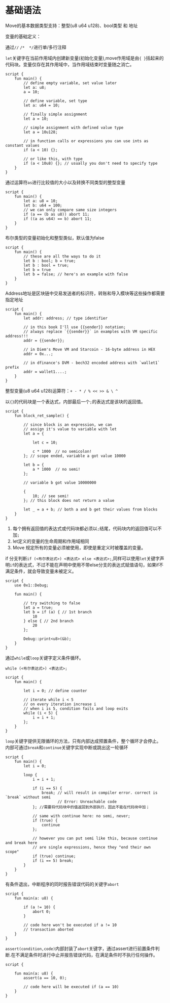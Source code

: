 # 基础语法

Move的基本数据类型支持：整型(u8 u64 u128)、bool类型 和 地址

变量的基础定义：

通过```//``` ```/*  */```进行单/多行注释

```let```关键字在当前作用域内创建新变量(初始化变量),move作用域是由```{ }```括起来的代码块。变量仅存在其作用域中，当作用域结束时变量随之消亡。

```text
script {
    fun main() {
        // define empty variable, set value later
        let a: u8;
        a = 10;

        // define variable, set type
        let a: u64 = 10;

        // finally simple assignment
        let a = 10;

        // simple assignment with defined value type
        let a = 10u128;

        // in function calls or expressions you can use ints as constant values
        if (a < 10) {};

        // or like this, with type
        if (a < 10u8) {}; // usually you don't need to specify type
    }
}
```

通过运算符```as```进行比较值的大小以及转换不同类型的整型变量

```text
script {
    fun main() {
        let a: u8 = 10;
        let b: u64 = 100;
        // we can only compare same size integers
        if (a == (b as u8)) abort 11;
        if ((a as u64) == b) abort 11;
    }
}
```

布尔类型的变量初始化和整型类似，默认值为false

```text
script {
    fun main() {
        // these are all the ways to do it
        let b : bool; b = true;
        let b : bool = true;
        let b = true
        let b = false; // here's an example with false
    }
}
```

Address地址是区块链中交易发送者的标识符，转账和导入模块等这些操作都需要指定地址

```text
script {
    fun main() {
        let addr: address; // type identifier

        // in this book I'll use {{sender}} notation;
        // always replace `{{sender}}` in examples with VM specific address!!!
        addr = {{sender}};

        // in Diem's Move VM and Starcoin - 16-byte address in HEX
        addr = 0x...;

        // in dfinance's DVM - bech32 encoded address with `wallet1` prefix
        addr = wallet1....;
    }
}
```

整型变量(u8 u64 u128)运算符：```+ - * / % << >> & \ ^```

以```{}```的代码块是一个表达式，内部最后一个```;```的表达式是该块的返回值。

```text
script {
    fun block_ret_sample() {

        // since block is an expression, we can
        // assign it's value to variable with let
        let a = {

            let c = 10;

            c * 1000  // no semicolon!
        }; // scope ended, variable a got value 10000

        let b = {
            a * 1000  // no semi!
        };

        // variable b got value 10000000

        {
            10; // see semi!
        }; // this block does not return a value

        let _ = a + b; // both a and b get their values from blocks
    }
}
```
1. 每个拥有返回值的表达式或代码块都必须以```;```结尾，代码块内的返回值可以不加```;```
2. let定义的变量的生命周期和作用域相同
3. Move 规定所有的变量必须被使用，即使是重定义时被覆盖的变量。

if 分支判断```if (<布尔表达式>) <表达式> else <表达式>;```,同样可以使用```let```关键字声明```if```的表达式，不过不能在声明中使用不带else分支的表达式赋值语句，如果if不满足条件，就会导致变量未被定义。

```text
script {
    use 0x1::Debug;

    fun main() {

        // try switching to false
        let a = true;
        let b = if (a) { // 1st branch
            10
        } else { // 2nd branch
            20
        };

        Debug::print<u8>(&b);
    }
}
```

通过```while```或```loop```关键字定义条件循环。

```while (<布尔表达式>) <表达式>;```
```text
script {
    fun main() {

        let i = 0; // define counter

        // iterate while i < 5
        // on every iteration increase i
        // when i is 5, condition fails and loop exits
        while (i < 5) {
            i = i + 1;
        };
    }
}
```

```loop```关键字提供无限循环的方法，只有内部达成预置条件，整个循环才会停止。内部可通过```break```和```continue```关键字实现中断或跳出这一轮循环

```text
script {
    fun main() {
        let i = 0;

        loop {
            i = i + 1;

            if (i == 5) {
                break; // will result in compiler error. correct is `break` without semi
                       // Error: Unreachable code
            }; //需要将代码块中的值返回到外部执行，因此不能在代码块中加；

            // same with continue here: no semi, never;
            if (true) {
                continue
            };

            // however you can put semi like this, because continue and break here
            // are single expressions, hence they "end their own scope"
            if (true) continue;
            if (i == 5) break;
        }
    }
}
```

有条件退出，中断程序的同时报告错误代码的关键字```abort```

```text
script {
    fun main(a: u8) {

        if (a != 10) {
            abort 0;
        }

        // code here won't be executed if a != 10
        // transaction aborted
    }
}
```

```assert(condition,code)```内部封装了```abort```关键字，通过assert进行前置条件判断.在不满足条件时进行中止并报告错误代码，在满足条件时不执行任何操作。

```text
script {

    fun main(a: u8) {
        assert(a == 10, 0);

        // code here will be executed if (a == 10)
    }
}
```